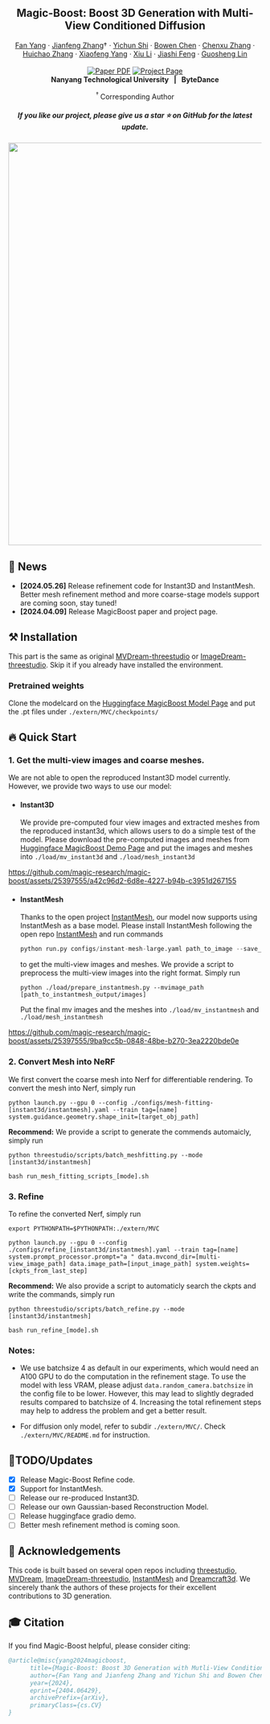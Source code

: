 <p align="center">
  <h2 align="center">Magic-Boost: Boost 3D Generation with Multi-View Conditioned Diffusion</h2>
  <p align="center">
    <a href="https://github.com/yf1019">Fan Yang</a>
    ·
    <a href="http://jeff95.me/">Jianfeng Zhang</a>†
    ·
    <a href="https://seasonsh.github.io/">Yichun Shi</a>
    ·
    <a href="https://magic-research.github.io/magic-boost/">Bowen Chen</a>
    ·
    <a href="https://zhangchenxu528.github.io/">Chenxu Zhang</a>
    ·
    <a href="https://magic-research.github.io/magic-boost/">Huichao Zhang</a>
    ·
    <a href="https://magic-research.github.io/magic-boost/">Xiaofeng Yang</a>
    ·
    <a href="https://lixiulive.com/">Xiu Li</a>
    ·
    <a href="https://sites.google.com/site/jshfeng/home">Jiashi Feng</a>
    ·
    <a href="https://guosheng.github.io/">Guosheng Lin</a>
    <br>
    <br>
        <a href="https://arxiv.org/abs/2404.06429"><img src='https://img.shields.io/badge/arXiv-MagicBoost-red' alt='Paper PDF'></a>
        <a href='https://magic-research.github.io/magic-boost'><img src='https://img.shields.io/badge/Project_Page-MagicBoost-green' alt='Project Page'></a>
    <br>
    <b>Nanyang Technological University &nbsp; | &nbsp;  ByteDance</b>
  </p>  

  <div align="center">
      <sup>†&nbsp;</sup>Corresponding Author
  </div>
    
 <div align="center">
    <h5 align="center"> If you like our project, please give us a star ⭐ on GitHub for the latest update.
  </div> 

  </p>  
    
    
  

<div align="center">
  <img width="800" src="assets/teaser.png">
</div>

## 📢 News
* **[2024.05.26]** Release refinement code for Instant3D and InstantMesh. Better mesh refinement method and more coarse-stage models support are coming soon, stay tuned!
* **[2024.04.09]** Release MagicBoost paper and project page.

## ⚒️ Installation 

This part is the same as original [MVDream-threestudio](https://github.com/bytedance/MVDream-threestudio) or [ImageDream-threestudio](https://github.com/bytedance/ImageDream). Skip it if you already have installed the environment.

### Pretrained weights
Clone the modelcard on the [Huggingface MagicBoost Model Page](https://huggingface.co/yyyfan/magic-boost/) and put the .pt files under  ```./extern/MVC/checkpoints/``` 

## 🔥 Quick Start

### 1. Get the multi-view images and coarse meshes.
We are not able to open the reproduced Instant3D model currently. However, we provide two ways to use our model:

* #### Instant3D
  We provide pre-computed four view images and extracted meshes from the reproduced instant3d, which allows users to do a simple test of the model. 
  Please download the pre-computed images and meshes from [Huggingface MagicBoost Demo Page](https://huggingface.co/datasets/yyyfan/magic-boost-demo) and put the images and meshes into ```./load/mv_instant3d``` and ```./load/mesh_instant3d```

https://github.com/magic-research/magic-boost/assets/25397555/a42c96d2-6d8e-4227-b94b-c3951d267155


* #### InstantMesh
  Thanks to the open project [InstantMesh](https://github.com/TencentARC/InstantMesh), our model now supports using InstantMesh as a base model. Please install InstantMesh following the open repo [InstantMesh](https://github.com/TencentARC/InstantMesh) and run commands 
  ``` python
  python run.py configs/instant-mesh-large.yaml path_to_image --save_video
  ``` 
  to get the multi-view images and meshes.
  We provide a script  to preprocess the multi-view images into the right format. Simply run 
  ```
  python ./load/prepare_instantmesh.py --mvimage_path [path_to_instantmesh_output/images]
  ```
  Put the final mv images and the meshes into ```./load/mv_instantmesh``` and ```./load/mesh_instantmesh```

https://github.com/magic-research/magic-boost/assets/25397555/9ba9cc5b-0848-48be-b270-3ea2220bde0e


### 2. Convert Mesh into NeRF
We first convert the coarse mesh into Nerf for differentiable rendering. To convert the mesh into Nerf, simply run 
```
python launch.py --gpu 0 --config ./configs/mesh-fitting-[instant3d/instantmesh].yaml --train tag=[name] system.guidance.geometry.shape_init=[target_obj_path]
```

**Recommend:** We provide a script to generate the commends automaicly, simply run 
```
python threestudio/scripts/batch_meshfitting.py --mode [instant3d/instantmesh]

bash run_mesh_fitting_scripts_[mode].sh
```


### 3. Refine
To refine the converted Nerf, simply run 
```
export PYTHONPATH=$PYTHONPATH:./extern/MVC

python launch.py --gpu 0 --config ./configs/refine_[instant3d/instantmesh].yaml --train tag=[name] system.prompt_processor.prompt="a " data.mvcond_dir=[multi-view_image_path] data.image_path=[input_image_path] system.weights=[ckpts_from_last_step]
```

**Recommend:** We also provide a script to automaticly search the ckpts and write the commands, simply run 
```
python threestudio/scripts/batch_refine.py --mode [instant3d/instantmesh] 

bash run_refine_[mode].sh
```

### Notes:
- We use batchsize 4 as default in our experiments, which would need an A100 GPU to do the computation in the refinement stage. To use the model with less VRAM, please adjust ```data.random_camera.batchsize``` in the config file to be lower. However, this may lead to slightly degraded results compared to batchsize of 4. Increasing the total refinement steps may help to address the problem and get a better result.  

- For diffusion only model, refer to subdir ```./extern/MVC/```. Check ```./extern/MVC/README.md``` for instruction.

## 🚩TODO/Updates
- [x] Release Magic-Boost Refine code.
- [x] Support for InstantMesh.
- [ ] Release our re-produced Instant3D.
- [ ] Release our own Gaussian-based Reconstruction Model.
- [ ] Release huggingface gradio demo.
- [ ] Better mesh refinement method is coming soon.

## 🙏 Acknowledgements
This code is built based on several open repos including [threestudio](https://github.com/threestudio-project/threestudio), [MVDream](https://github.com/bytedance/MVDream-threestudi), [ImageDream-threestudio](https://github.com/bytedance/ImageDream), [InstantMesh](https://github.com/TencentARC/InstantMesh) and [Dreamcraft3d](https://github.com/deepseek-ai/DreamCraft3D). We sincerely thank the authors of these projects for their excellent contributions to 3D generation. 

## 🎓 Citation
If you find Magic-Boost helpful, please consider citing:

``` bibtex
@article@misc{yang2024magicboost,
      title={Magic-Boost: Boost 3D Generation with Mutli-View Conditioned Diffusion}, 
      author={Fan Yang and Jianfeng Zhang and Yichun Shi and Bowen Chen and Chenxu Zhang and Huichao Zhang and Xiaofeng Yang and Jiashi Feng and Guosheng Lin},
      year={2024},
      eprint={2404.06429},
      archivePrefix={arXiv},
      primaryClass={cs.CV}
}
```
